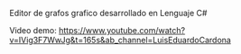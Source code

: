 Editor de grafos grafico desarrollado en Lenguaje C#


Video demo: https://www.youtube.com/watch?v=IVig3F7WwJg&t=165s&ab_channel=LuisEduardoCardona

